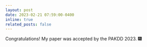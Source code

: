 ```yaml
---
layout: post
date: 2023-02-21 07:59:00-0400
inline: true
related_posts: false
---
```


Congratulations! My paper was accepted by the PAKDD 2023. :fireworks: